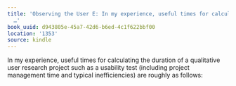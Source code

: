 ```yaml
---
title: 'Observing the User E: In my experience, useful times for calculating the duration
  …'
book_uuid: d943805e-45a7-42d6-b6ed-4c1f622bbf00
location: '1353'
source: kindle
---
```


In my experience, useful times for calculating the duration of a qualitative user research project such as a usability test (including project management time and typical inefficiencies) are roughly as follows: